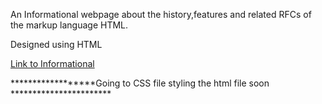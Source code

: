 An Informational webpage about the history,features and related RFCs of the markup language HTML.


Designed using HTML

<!-- <a href="https://github.com/kamoah233/HTML-Informational/blob/09d687eeff56bb9b7b96d143ed64db22903c68d5/312assg3.html"> Link to Informational</a> -->

<a href="https://cs.odu.edu/~cs_kamoa001/312assg3.html"> Link to Informational</a>





******************Going to CSS file styling the html file soon ***********************

